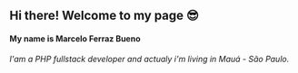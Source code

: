 ## Hi there! Welcome to my page 😎

#### My name is Marcelo Ferraz Bueno 

*I'am a PHP fullstack developer and actualy i'm living in Mauá - São Paulo.*
<!--
**marcelobueno/marcelobueno** is a ✨ _special_ ✨ repository because its `README.md` (this file) appears on your GitHub profile.

Here are some ideas to get you started:

- 🔭 I’m currently working on ...
- 🌱 I’m currently learning ...
- 👯 I’m looking to collaborate on ...
- 🤔 I’m looking for help with ...
- 💬 Ask me about ...
- 📫 How to reach me: ...
- 😄 Pronouns: ...
- ⚡ Fun fact: ...
-->

